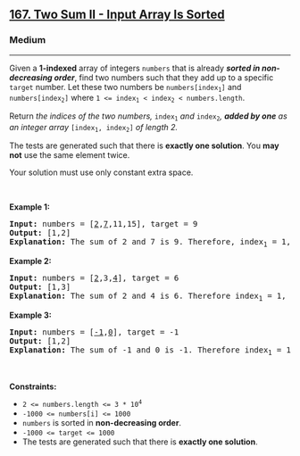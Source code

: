 <h2><a href="https://leetcode.com/problems/two-sum-ii-input-array-is-sorted/">167. Two Sum II - Input Array Is Sorted</a></h2><h3>Medium</h3><hr><div><p>Given a <strong>1-indexed</strong> array of integers <code data-copier-init="true">numbers</code> that is already <strong><em>sorted in non-decreasing order</em></strong>, find two numbers such that they add up to a specific <code data-copier-init="true">target</code> number. Let these two numbers be <code data-copier-init="true">numbers[index<sub>1</sub>]</code> and <code data-copier-init="true">numbers[index<sub>2</sub>]</code> where <code data-copier-init="true">1 &lt;= index<sub>1</sub> &lt; index<sub>2</sub> &lt;&nbsp;numbers.length</code>.</p>

<p>Return<em> the indices of the two numbers, </em><code data-copier-init="true">index<sub>1</sub></code><em> and </em><code data-copier-init="true">index<sub>2</sub></code><em>, <strong>added by one</strong> as an integer array </em><code data-copier-init="true">[index<sub>1</sub>, index<sub>2</sub>]</code><em> of length 2.</em></p>

<p>The tests are generated such that there is <strong>exactly one solution</strong>. You <strong>may not</strong> use the same element twice.</p>

<p>Your solution must use only constant extra space.</p>

<p>&nbsp;</p>
<p><strong class="example">Example 1:</strong></p>

<pre data-copier-init="true"><strong>Input:</strong> numbers = [<u>2</u>,<u>7</u>,11,15], target = 9
<strong>Output:</strong> [1,2]
<strong>Explanation:</strong> The sum of 2 and 7 is 9. Therefore, index<sub>1</sub> = 1, index<sub>2</sub> = 2. We return [1, 2].
</pre>

<p><strong class="example">Example 2:</strong></p>

<pre data-copier-init="true"><strong>Input:</strong> numbers = [<u>2</u>,3,<u>4</u>], target = 6
<strong>Output:</strong> [1,3]
<strong>Explanation:</strong> The sum of 2 and 4 is 6. Therefore index<sub>1</sub> = 1, index<sub>2</sub> = 3. We return [1, 3].
</pre>

<p><strong class="example">Example 3:</strong></p>

<pre data-copier-init="true"><strong>Input:</strong> numbers = [<u>-1</u>,<u>0</u>], target = -1
<strong>Output:</strong> [1,2]
<strong>Explanation:</strong> The sum of -1 and 0 is -1. Therefore index<sub>1</sub> = 1, index<sub>2</sub> = 2. We return [1, 2].
</pre>

<p>&nbsp;</p>
<p><strong>Constraints:</strong></p>

<ul>
	<li><code data-copier-init="true">2 &lt;= numbers.length &lt;= 3 * 10<sup>4</sup></code></li>
	<li><code data-copier-init="true">-1000 &lt;= numbers[i] &lt;= 1000</code></li>
	<li><code data-copier-init="true">numbers</code> is sorted in <strong>non-decreasing order</strong>.</li>
	<li><code data-copier-init="true">-1000 &lt;= target &lt;= 1000</code></li>
	<li>The tests are generated such that there is <strong>exactly one solution</strong>.</li>
</ul>
</div>